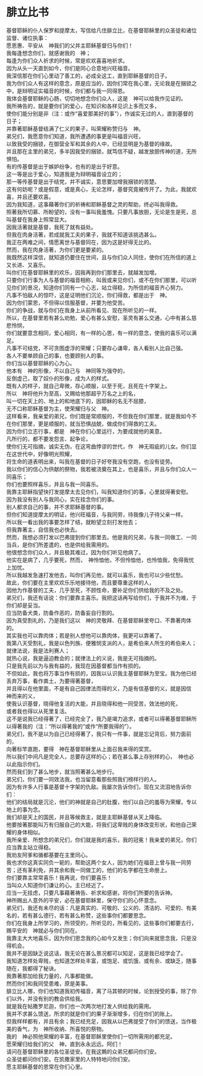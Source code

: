 # 腓立比书
基督耶稣的仆人保罗和提摩太，写信给凡住腓立比，在基督耶稣里的众圣徒和诸位监督、诸位执事：  
愿恩惠、平安从　神我们的父并主耶稣基督归与你们！  
我每逢想念你们，就感谢我的　神；  
每逢为你们众人祈求的时候，常是欢欢喜喜地祈求。  
因为从头一天直到如今，你们是同心合意地兴旺福音。  
我深信那在你们心里动了善工的，必成全这工，直到耶稣基督的日子。  
我为你们众人有这样的意念，原是应当的，因你们常在我心里，无论我是在捆锁之中，是辩明证实福音的时候，你们都与我一同得恩。  
我体会基督耶稣的心肠，切切地想念你们众人，这是　神可以给我作见证的。  
我所祷告的，就是要你们的爱心，在知识和各样见识上多而又多，  
使你们能分别是非（注：或作“喜爱那美好的事”），作诚实无过的人，直到基督的日子；  
并靠著耶稣基督结满了仁义的果子，叫荣耀称赞归与　神。  
弟兄们，我愿意你们知道，我所遭遇的事更是叫福音兴旺，  
以致我受的捆锁，在御营全军和其余的人中，已经显明是为基督的缘故。  
并且那在主里的弟兄，多半因我受的捆锁，就笃信不疑，越发放胆传神的道，无所惧怕。  
有的传基督是出于嫉妒纷争，也有的是出于好意。  
这一等是出于爱心，知道我是为辩明福音设立的；  
那一等传基督是出于结党，并不诚实，意思要加增我捆锁的苦楚。  
这有何妨呢？或是假意，或是真心，无论怎样，基督究竟被传开了。为此，我就欢喜，并且还要欢喜。  
因为我知道，这事藉著你们的祈祷和耶稣基督之灵的帮助，终必叫我得救。  
照著我所切慕、所盼望的，没有一事叫我羞愧。只要凡事放胆，无论是生是死，总叫基督在我身上照常显大。  
因我活著就是基督，我死了就有益处。  
但我在肉身活著，若成就我工夫的果子，我就不知道该挑选甚么。  
我正在两难之间，情愿离世与基督同在，因为这是好得无比的。  
然而，我在肉身活著，为你们更是要紧的。  
我既然这样深信，就知道仍要住在世间，且与你们众人同住，使你们在所信的道上又长进、又喜乐。  
叫你们在基督耶稣里的欢乐，因我再到你们那里去，就越发加增。  
只要你们行事为人与基督的福音相称，叫我或来见你们，或不在你们那里，可以听见你们的景况，知道你们同有一个心志，站立得稳，为所信的福音齐心努力。  
凡事不怕敌人的惊吓，这是证明他们沉沦，你们得救，都是出于　神。  
因为你们蒙恩，不但得以信服基督，并要为他受苦。  
你们的争战，就与你们在我身上从前所看见、现在所听见的一样。  
所以，在基督里若有甚么劝勉，爱心有甚么安慰，圣灵有甚么交通，心中有甚么慈悲怜悯，  
你们就要意念相同，爱心相同，有一样的心思，有一样的意念，使我的喜乐可以满足。  
凡事不可结党，不可贪图虚浮的荣耀；只要存心谦卑，各人看别人比自己强。  
各人不要单顾自己的事，也要顾别人的事。  
你们当以基督耶稣的心为心。  
他本有　神的形像，不以自己与　神同等为强夺的，  
反倒虚己，取了奴仆的形像，成为人的样式。  
既有人的样子，就自己卑微，存心顺服，以至于死，且死在十字架上。  
所以　神将他升为至高，又赐给他那超乎万名之上的名，  
叫一切在天上的、地上的和地底下的，因耶稣的名无不屈膝，  
无不口称耶稣基督为主，使荣耀归与父　神。  
这样看来，我亲爱的弟兄，你们既是常顺服的，不但我在你们那里，就是我如今不在你们那里，更是顺服的，就当恐惧战兢，做成你们得救的工夫。  
因为你们立志行事，都是　神在你们心里运行，为要成就他的美意。  
凡所行的，都不要发怨言、起争论，  
使你们无可指摘，诚实无伪，在这弯曲悖谬的世代，作　神无瑕疵的儿女。你们显在这世代中，好像明光照耀，  
将生命的道表明出来，叫我在基督的日子好夸我没有空跑，也没有徒劳。  
我以你们的信心为供献的祭物，我若被浇奠在其上，也是喜乐，并且与你们众人一同喜乐；  
你们也要照样喜乐，并且与我一同喜乐。  
我靠主耶稣指望快打发提摩太去见你们，叫我知道你们的事，心里就得著安慰。  
因为我没有别人与我同心，实在挂念你们的事。  
别人都求自己的事，并不求耶稣基督的事。  
但你们知道提摩太的明证，他兴旺福音，与我同劳，待我像儿子待父亲一样。  
所以我一看出我的事要怎样了结，就盼望立刻打发他去；  
但我靠著主，自信我也必快去。  
然而，我想必须打发以巴弗提到你们那里去。他是我的兄弟，与我一同做工、一同当兵，是你们所差遣的，也是供给我需用的。  
他很想念你们众人，并且极其难过，因为你们听见他病了。  
他实在是病了，几乎要死，然而，　神怜恤他，不但怜恤他，也怜恤我，免得我忧上加忧。  
所以我越发急速打发他去，叫你们再见他，就可以喜乐，我也可以少些忧愁。  
故此，你们要在主里欢欢乐乐地接待他，而且要尊重这样的人，  
因他为作基督的工夫，几乎至死，不顾性命，要补足你们供给我的不及之处。  
弟兄们，我还有话说：你们要靠主喜乐。我把这话再写给你们，于我并不为难，于你们却是妥当。  
应当防备犬类，防备作恶的，防备妄自行割的。  
因为真受割礼的，乃是我们这以　神的灵敬拜、在基督耶稣里夸口、不靠著肉体的。  
其实我也可以靠肉体；若是别人想他可以靠肉体，我更可以靠著了。  
我第八天受割礼，我是以色列族、便雅悯支派的人，是希伯来人所生的希伯来人；就律法说，我是法利赛人；  
就热心说，我是逼迫教会的；就律法上的义说，我是无可指摘的。  
只是我先前以为与我有益的，我现在因基督都当作有损的。  
不但如此，我也将万事当作有损的，因我以认识我主基督耶稣为至宝。我为他已经丢弃万事，看作粪土，为要得著基督，  
并且得以在他里面，不是有自己因律法而得的义，乃是有信基督的义，就是因信　神而来的义，  
使我认识基督，晓得他复活的大能，并且晓得和他一同受苦，效法他的死，  
或者我也得以从死里复活。  
这不是说我已经得著了，已经完全了，我乃是竭力追求，或者可以得著基督耶稣所以得著我的（注：“所以得著我的”或作“所要我得的”）。  
弟兄们，我不是以为自己已经得著了，我只有一件事，就是忘记背后，努力面前的，  
向著标竿直跑，要得　神在基督耶稣里从上面召我来得的奖赏。  
所以我们中间凡是完全人，总要存这样的心；若在甚么事上存别样的心，　神也必以此指示你们。  
然而我们到了甚么地步，就当照著甚么地步行。  
弟兄们，你们要一同效法我，也当留意看那些照我们榜样行的人。  
因为有许多人行事是基督十字架的仇敌。我屡次告诉你们，现在又流泪地告诉你们：  
他们的结局就是沉沦，他们的神就是自己的肚腹，他们以自己的羞辱为荣耀，专以地上的事为念。  
我们却是天上的国民，并且等候救主，就是主耶稣基督从天上降临。  
他要按著那能叫万有归服自己的大能，将我们这卑贱的身体改变形状，和他自己荣耀的身体相似。  
我所亲爱、所想念的弟兄们，你们就是我的喜乐，我的冠冕！我亲爱的弟兄，你们应当靠主站立得稳。  
我劝友阿爹和循都基要在主里同心。  
我也求你这真实同负一轭的，帮助这两个女人，因为她们在福音上曾与我一同劳苦；还有革利免，并其余和我一同做工的，他们的名字都在生命册上。  
你们要靠主常常喜乐！我再说，你们要喜乐！  
当叫众人知道你们谦让的心。主已经近了。  
应当一无挂虑，只要凡事藉著祷告、祈求和感谢，将你们所要的告诉神。  
神所赐出人意外的平安，必在基督耶稣里，保守你们的心怀意念。  
弟兄们，我还有未尽的话：凡是真实的、可敬的、公义的、清洁的、可爱的、有美名的，若有甚么德行，若有甚么称赞，这些事你们都要思念。  
你们在我身上所学习的，所领受的，所听见的，所看见的，这些事你们都要去行，赐平安的　神就必与你们同在。  
我靠主大大地喜乐，因为你们思念我的心如今又发生；你们向来就思念我，只是没得机会。  
我并不是因缺乏说这话，我无论在甚么景况都可以知足，这是我已经学会了。  
我知道怎样处卑贱，也知道怎样处丰富，或饱足、或饥饿、或有余、或缺乏，随事随在，我都得了秘诀。  
我靠著那加给我力量的，凡事都能做。  
然而你们和我同受患难，原是美事。  
腓立比人哪，你们也知道我初传福音，离了马其顿的时候，论到授受的事，除了你们以外，并没有别的教会供给我。  
就是我在帖撒罗尼迦，你们也一次两次地打发人供给我的需用。  
我并不求甚么馈送，所求的就是你们的果子渐渐增多，归在你们的账上。  
但我样样都有，并且有余；我已经充足，因我从以巴弗提受了你们的馈送，当作极美的香气，为　神所收纳、所喜悦的祭物。  
我的　神必照他荣耀的丰富，在基督耶稣里使你们一切所需用的都充足。  
愿荣耀归给我们的父　神，直到永永远远。阿们！  
请问在基督耶稣里的各位圣徒安。在我这鶪的众弟兄都问你们安。  
众圣徒都问你们安。在凯撒家里的人特特地问你们安。  
愿主耶稣基督的恩常在你们心里。
